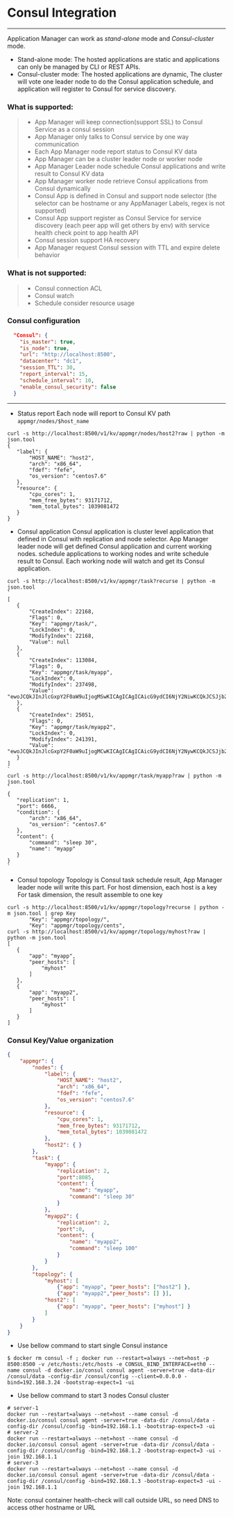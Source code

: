 # Consul Integration

------

Application Manager can work as *stand-alone* mode and *Consul-cluster* mode.
- Stand-alone mode: The hosted applications are static and applications can only be managed by CLI or REST APIs.
- Consul-cluster mode: The hosted applications are dynamic, The cluster will vote one leader node to do the Consul application schedule, and application will register to Consul for service discovery.

### What is supported:

> * App Manager will keep connection(support SSL) to Consul Service as a consul session
> * App Manager only talks to Consul service by one way communication
> * Each App Manager node report status to Consul KV data
> * App Manager can be a cluster leader node or worker node
> * App Manager Leader node schedule Consul applications and write result to Consul KV data
> * App Manager worker node retrieve Consul applications from Consul dynamically
> * Consul App is defined in Consul and support node selector (the selector can be hostname or any AppManager Labels, regex is not supported)
> * Consul App support register as Consul Service for service discovery (each peer app will get others by env) with service health check point to app health API
> * Consul session support HA recovery
> * App Manager request Consul session with TTL and expire delete behavior

### What is **not** supported:
> * Consul connection ACL
> * Consul watch
> * Schedule consider resource usage

### Consul configuration

```json
  "Consul": {
    "is_master": true,
    "is_node": true,
    "url": "http://localhost:8500",
    "datacenter": "dc1",
    "session_TTL": 30,
    "report_interval": 15,
    "schedule_interval": 10,
    "enable_consul_security": false
  }
```

------


- Status report
 Each node will report to Consul KV path `appmgr/nodes/$host_name`

 ```shell
curl -s http://localhost:8500/v1/kv/appmgr/nodes/host2?raw | python -m json.tool         
{
    "label": {
        "HOST_NAME": "host2",
        "arch": "x86_64",
        "fdef": "fefe",
        "os_version": "centos7.6"
    },
    "resource": {
        "cpu_cores": 1,
        "mem_free_bytes": 93171712,
        "mem_total_bytes": 1039081472
    }
}
 ```

- Consul application
 Consul application is cluster level application that defined in Consul with replication and node selector.
 App Manager leader node will get defined Consul application and current working nodes. schedule applications to working nodes and write schedule result to Consul.
 Each working node will watch and get its Consul application.
 ```shell
 curl -s http://localhost:8500/v1/kv/appmgr/task?recurse | python -m json.tool 
 `
 [
    {
        "CreateIndex": 22168,
        "Flags": 0,
        "Key": "appmgr/task/",
        "LockIndex": 0,
        "ModifyIndex": 22168,
        "Value": null
    },
    {
        "CreateIndex": 113084,
        "Flags": 0,
        "Key": "appmgr/task/myapp",
        "LockIndex": 0,
        "ModifyIndex": 237498,
        "Value": "ewoJCQkJInJlcGxpY2F0aW9uIjogMSwKICAgICAgICAicG9ydCI6NjY2NiwKCQkJCSJjb250ZW50IjogewoJCQkJCSJuYW1lIjogIm15YXBwIiwKCQkJCQkiY29tbWFuZCI6ICJzbGVlcCAzMCIKCQkJCX0sCiAgICAgICJjb25kaXRpb24iOiB7CiAgICAgICAgICAiYXJjaCI6ICJ4ODZfNjQiLAogICAgICAgICAgIm9zX3ZlcnNpb24iOiAiY2VudG9zNy42IgogICAgICB9Cn0="
    },
    {
        "CreateIndex": 25051,
        "Flags": 0,
        "Key": "appmgr/task/myapp2",
        "LockIndex": 0,
        "ModifyIndex": 241391,
        "Value": "ewoJCQkJInJlcGxpY2F0aW9uIjogMCwKICAgICAgICAicG9ydCI6NjY2NywKCQkJCSJjb250ZW50IjogewoJCQkJCSJuYW1lIjogIm15YXBwMiIsCgkJCQkJImNvbW1hbmQiOiAic2xlZXAgNjAiCgkJCQl9LAogICAgICAgICAiY29uZGl0aW9uIjogewoJICAgIAkJImFyY2giOiAieDg2XzY0IgoJICAgIAl9Cn0="
    }
]
 `
 curl -s http://localhost:8500/v1/kv/appmgr/task/myapp?raw | python -m json.tool        
`
{
	"replication": 1,
	"port": 6666,
    "condition": {
        "arch": "x86_64",
        "os_version": "centos7.6"
    },
    "content": {
        "command": "sleep 30",
        "name": "myapp"
    }
}
`
 ```

- Consul topology
 Topology is Consul task schedule result, App Manager leader node will write this part.
   For host dimension, each host is a key
   For task dimension, the result assemble to one key

 ```shell
 curl -s http://localhost:8500/v1/kv/appmgr/topology?recurse | python -m json.tool | grep Key
        "Key": "appmgr/topology/",
        "Key": "appmgr/topology/cents",
 curl -s http://localhost:8500/v1/kv/appmgr/topology/myhost?raw | python -m json.tool  
[
    {
        "app": "myapp",
        "peer_hosts": [
            "myhost"
        ]
    },
    {
        "app": "myapp2",
        "peer_hosts": [
            "myhost"
        ]
    }
]
 ```

 ### Consul Key/Value organization
```json
{
	"appmgr": {
		"nodes": {
            "label": {
                "HOST_NAME": "host2",
                "arch": "x86_64",
                "fdef": "fefe",
                "os_version": "centos7.6"
            },
            "resource": {
                "cpu_cores": 1,
                "mem_free_bytes": 93171712,
                "mem_total_bytes": 1039081472
            },
			"host2": { }
		},
		"task": {
			"myapp": {
				"replication": 2,
				"port":8085,
				"content": {
					"name": "myapp",
					"command": "sleep 30"
				}
			},
			"myapp2": {
				"replication": 2,
				"port":0,
				"content": {
					"name": "myapp2",
					"command": "sleep 100"
				}
			}
		},
		"topology": {
			"myhost": [ 
			    {"app": "myapp", "peer_hosts": ["host2"] },
				{"app": "myapp2","peer_hosts": [] }],
			"host2": [ 
			    {"app": "myapp", "peer_hosts": ["myhost"] }
			]
		}
	}
}
```
 
- Use bellow command to start single Consul instance
```shell
$ docker rm consul -f ; docker run --restart=always --net=host -p 8500:8500 -v /etc/hosts:/etc/hosts -e CONSUL_BIND_INTERFACE=eth0 --name consul -d docker.io/consul consul agent -server=true -data-dir /consul/data -config-dir /consul/config --client=0.0.0.0 -bind=192.168.3.24 -bootstrap-expect=1 -ui
```
- Use bellow command to start 3 nodes Consul cluster
```shell
# server-1
docker run --restart=always --net=host --name consul -d docker.io/consul consul agent -server=true -data-dir /consul/data -config-dir /consul/config -bind=192.168.1.1 -bootstrap-expect=3 -ui
# server-2
docker run --restart=always --net=host --name consul -d docker.io/consul consul agent -server=true -data-dir /consul/data -config-dir /consul/config -bind=192.168.1.2 -bootstrap-expect=3 -ui -join 192.168.1.1
# server-3
docker run --restart=always --net=host --name consul -d docker.io/consul consul agent -server=true -data-dir /consul/data -config-dir /consul/config -bind=192.168.1.3 -bootstrap-expect=3 -ui -join 192.168.1.1
```
Note: consul container health-check will call outside URL, so need DNS to access other hostname or URL